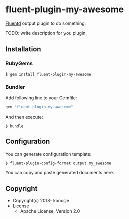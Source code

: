 # fluent-plugin-my-awesome

[Fluentd](https://fluentd.org/) output plugin to do something.

TODO: write description for you plugin.

## Installation

### RubyGems

```
$ gem install fluent-plugin-my-awesome
```

### Bundler

Add following line to your Gemfile:

```ruby
gem "fluent-plugin-my-awesome"
```

And then execute:

```
$ bundle
```

## Configuration

You can generate configuration template:

```
$ fluent-plugin-config-format output my_awesome
```

You can copy and paste generated documents here.

## Copyright

* Copyright(c) 2018- koooge
* License
  * Apache License, Version 2.0
